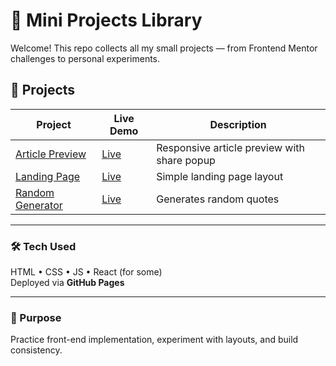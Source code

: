 # 🧩 Mini Projects Library

Welcome! This repo collects all my small projects — from Frontend Mentor challenges to personal experiments.

## 📁 Projects

| Project | Live Demo | Description |
|----------|------------|-------------|
| [Article Preview](./project-frontendmentor-article-preview) | [Live](https://username.github.io/mini-projects/project-frontendmentor-article-preview) | Responsive article preview with share popup |
| [Landing Page](./project-landing-page) | [Live](https://username.github.io/mini-projects/project-landing-page) | Simple landing page layout |
| [Random Generator](./project-random-generator) | [Live](https://username.github.io/mini-projects/project-random-generator) | Generates random quotes |

---

### 🛠 Tech Used
HTML • CSS • JS • React (for some)  
Deployed via **GitHub Pages**

---

### 🧭 Purpose
Practice front-end implementation, experiment with layouts, and build consistency.
